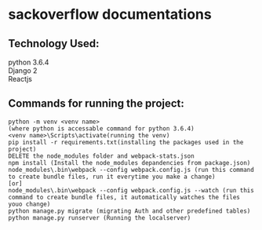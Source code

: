 # sackoverflow documentations
	
## Technology Used:
python 3.6.4<br>
Django 2<br>
Reactjs

## Commands for running the project:
	python -m venv <venv name>
	(where python is accessable command for python 3.6.4)
	<venv name>\Scripts\activate(running the venv)
	pip install -r requirements.txt(installing the packages used in the project)
	DELETE the node_modules folder and webpack-stats.json
	npm install (Install the node_modules depandencies from package.json)
	node_modules\.bin\webpack --config webpack.config.js (run this command to create bundle files, run it everytime you make a change)
	[or]
	node_modules\.bin\webpack --config webpack.config.js --watch (run this command to create bundle files, it automatically watches the files youo change)
	python manage.py migrate (migrating Auth and other predefined tables)
	python manage.py runserver (Running the localserver)
	
